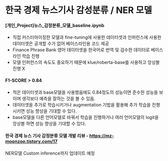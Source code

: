 # 한국 경제 뉴스기사 감성분류 / NER 모델

#### [개인_Project]뉴스_감정분류_모델_baseline.ipynb

- 직접 커스터마이징한 모델과 fine-tuning에 사용한 데이터셋과 인퍼런스에 사용한 데이터셋은 공개할 수가 없어 베이스라인용 코드 제공
- Finance Phrase Bank 영어 데이터셋을 한국어로 번역 및 검수한 데이터로 베이스라인 학습 진행
- 모델 인퍼런스의 속도도 중요하기 때문에 klue/roberta-base를 사용하고 앙상블 진행 X

#### F1-SCORE > 0.84 
- 적은 데이터셋과 base모델을 사용했음에도 0.84정도의 성능이면 준수한 성능을 보이며 생각보다 예측을 잘하는 것을 볼 수 있음.
- 데이터셋을 추가로 학습시키거나 augmentation 기법을 활용해 추가 학습을 진행시키면 성능 향상을 기대할 수 있다.
- base모델을 다른 언어모델로 바꿔서 학습을 진행하거나 여러 언어모델의 logit을 앙상블 하면 성능 향상을 기대할 수 있다.

#### 한국 경제 뉴스 기사 감정분류 모델 개발 리뷰 - https://mz-moonzoo.tistory.com/17

NER모델 Custom inference까지 업데이트 예정
